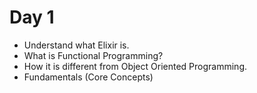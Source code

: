 # Day 1

- Understand what Elixir is.
- What is Functional Programming?
- How it is different from Object Oriented Programming.
- Fundamentals (Core Concepts)
